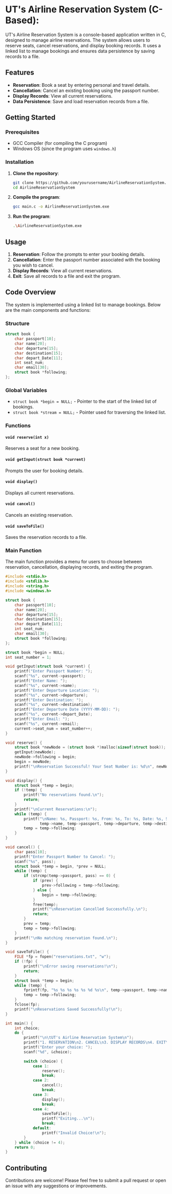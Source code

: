 
# UT's Airline Reservation System (C-Based):

UT's Airline Reservation System is a console-based application written in C, designed to manage airline reservations. The system allows users to reserve seats, cancel reservations, and display booking records. It uses a linked list to manage bookings and ensures data persistence by saving records to a file.

## Features

- **Reservation**: Book a seat by entering personal and travel details.
- **Cancellation**: Cancel an existing booking using the passport number.
- **Display Records**: View all current reservations.
- **Data Persistence**: Save and load reservation records from a file.

## Getting Started

### Prerequisites

- GCC Compiler (for compiling the C program)
- Windows OS (since the program uses `windows.h`)

### Installation

1. **Clone the repository**:
   ```sh
   git clone https://github.com/yourusername/AirlineReservationSystem.git
   cd AirlineReservationSystem
   ```

2. **Compile the program**:
   ```sh
   gcc main.c -o AirlineReservationSystem.exe
   ```

3. **Run the program**:
   ```sh
   .\AirlineReservationSystem.exe
   ```

## Usage

1. **Reservation**: Follow the prompts to enter your booking details.
2. **Cancellation**: Enter the passport number associated with the booking you wish to cancel.
3. **Display Records**: View all current reservations.
4. **Exit**: Save all records to a file and exit the program.

## Code Overview

The system is implemented using a linked list to manage bookings. Below are the main components and functions:

### Structure

```c
struct book {
    char passport[10];
    char name[20];
    char departure[15];
    char destination[15];
    char depart_Date[11];
    int seat_num;
    char email[30];
    struct book *following;
};
```

### Global Variables

- `struct book *begin = NULL;` - Pointer to the start of the linked list of bookings.
- `struct book *stream = NULL;` - Pointer used for traversing the linked list.

### Functions

#### `void reserve(int x)`

Reserves a seat for a new booking.

#### `void getInput(struct book *current)`

Prompts the user for booking details.

#### `void display()`

Displays all current reservations.

#### `void cancel()`

Cancels an existing reservation.

#### `void saveToFile()`

Saves the reservation records to a file.

### Main Function

The main function provides a menu for users to choose between reservation, cancellation, displaying records, and exiting the program.

```c
#include <stdio.h>
#include <stdlib.h>
#include <string.h>
#include <windows.h>

struct book {
    char passport[10];
    char name[20];
    char departure[15];
    char destination[15];
    char depart_Date[11];
    int seat_num;
    char email[30];
    struct book *following;
};

struct book *begin = NULL;
int seat_number = 1;

void getInput(struct book *current) {
    printf("Enter Passport Number: ");
    scanf("%s", current->passport);
    printf("Enter Name: ");
    scanf("%s", current->name);
    printf("Enter Departure Location: ");
    scanf("%s", current->departure);
    printf("Enter Destination: ");
    scanf("%s", current->destination);
    printf("Enter Departure Date (YYYY-MM-DD): ");
    scanf("%s", current->depart_Date);
    printf("Enter Email: ");
    scanf("%s", current->email);
    current->seat_num = seat_number++;
}

void reserve() {
    struct book *newNode = (struct book *)malloc(sizeof(struct book));
    getInput(newNode);
    newNode->following = begin;
    begin = newNode;
    printf("\nReservation Successful! Your Seat Number is: %d\n", newNode->seat_num);
}

void display() {
    struct book *temp = begin;
    if (!temp) {
        printf("No reservations found.\n");
        return;
    }
    printf("\nCurrent Reservations:\n");
    while (temp) {
        printf("\nName: %s, Passport: %s, From: %s, To: %s, Date: %s, Seat No: %d, Email: %s\n",
               temp->name, temp->passport, temp->departure, temp->destination, temp->depart_Date, temp->seat_num, temp->email);
        temp = temp->following;
    }
}

void cancel() {
    char pass[10];
    printf("Enter Passport Number to Cancel: ");
    scanf("%s", pass);
    struct book *temp = begin, *prev = NULL;
    while (temp) {
        if (strcmp(temp->passport, pass) == 0) {
            if (prev) {
                prev->following = temp->following;
            } else {
                begin = temp->following;
            }
            free(temp);
            printf("\nReservation Cancelled Successfully.\n");
            return;
        }
        prev = temp;
        temp = temp->following;
    }
    printf("\nNo matching reservation found.\n");
}

void saveToFile() {
    FILE *fp = fopen("reservations.txt", "w");
    if (!fp) {
        printf("\nError saving reservations!\n");
        return;
    }
    struct book *temp = begin;
    while (temp) {
        fprintf(fp, "%s %s %s %s %s %d %s\n", temp->passport, temp->name, temp->departure, temp->destination, temp->depart_Date, temp->seat_num, temp->email);
        temp = temp->following;
    }
    fclose(fp);
    printf("\nReservations Saved Successfully!\n");
}

int main() {
    int choice;
    do {
        printf("\n\tUT's Airline Reservation System\n");
        printf("1. RESERVATION\n2. CANCEL\n3. DISPLAY RECORDS\n4. EXIT\n");
        printf("Enter your choice: ");
        scanf("%d", &choice);

        switch (choice) {
            case 1:
                reserve();
                break;
            case 2:
                cancel();
                break;
            case 3:
                display();
                break;
            case 4:
                saveToFile();
                printf("Exiting...\n");
                break;
            default:
                printf("Invalid Choice!\n");
        }
    } while (choice != 4);
    return 0;
}

```

## Contributing

Contributions are welcome! Please feel free to submit a pull request or open an issue with any suggestions or improvements.
```
